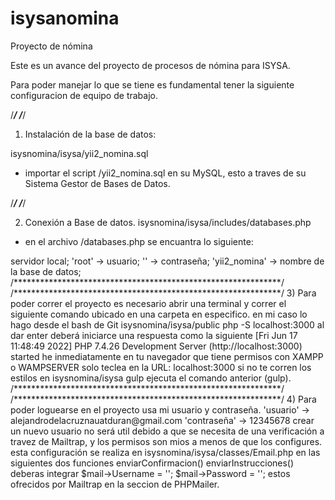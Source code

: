 # isysanomina
Proyecto de nómina

Este es un avance del proyecto de procesos de nómina para ISYSA.

Para poder manejar lo que se tiene es fundamental tener la siguiente configuracion de equipo de trabajo.

/*************************************************************/
/*************************************************************/

1) Instalación de la base de datos:

isysnomina/isysa/yii2_nomina.sql
 * importar el script /yii2_nomina.sql en su MySQL, esto a traves de su Sistema Gestor de Bases de Datos.
 
 
/*************************************************************/
/*************************************************************/


2) Conexión a Base de datos.
isysnomina/isysa/includes/databases.php
 * en el archivo /databases.php se encuantra lo siguiente:
 
 <?php
$db = mysqli_connect('localhost', 'root', '','yii2_nomina');

  * en esta linea configure la localización de la base de datos en este caso
   'localhost' -> servidor local;
   'root'      -> usuario;
    ''         -> contraseña;
   'yii2_nomina' -> nombre de la base de datos;


/*************************************************************/
/*************************************************************/


3) Para poder correr el proyecto es necesario abrir una terminal y correr el siguiente comando ubicado en una carpeta en especifico. en mi caso lo hago desde el bash de Git

isysnomina/isysa/public
php -S localhost:3000 

al dar enter deberá iniciarce una respuesta como la siguiente

[Fri Jun 17 11:48:49 2022] PHP 7.4.26 Development Server (http://localhost:3000) started

he inmediatamente en tu navegador que tiene permisos con XAMPP o WAMPSERVER
solo teclea en la 

URL: localhost:3000

si no te corren los estilos en 
isysnomina/isysa
gulp
ejecuta el comando anterior (gulp).


/*************************************************************/
/*************************************************************/


4) Para poder loguearse en el proyecto usa mi usuario y contraseña.
 'usuario'    -> alejandrodelacruznauatduran@gmail.com
 'contraseña' -> 12345678

crear un nuevo usuario no será util debido a que se necesita de una verificación a travez de Mailtrap, y los permisos son mios a menos de que los configures.

esta configuración se realiza en isysnomina/isysa/classes/Email.php

en las siguientes dos funciones 
enviarConfirmacion()
enviarInstrucciones()

deberas integrar
$mail->Username = '';
$mail->Password = '';

estos ofrecidos por Mailtrap en la seccion de PHPMailer.

